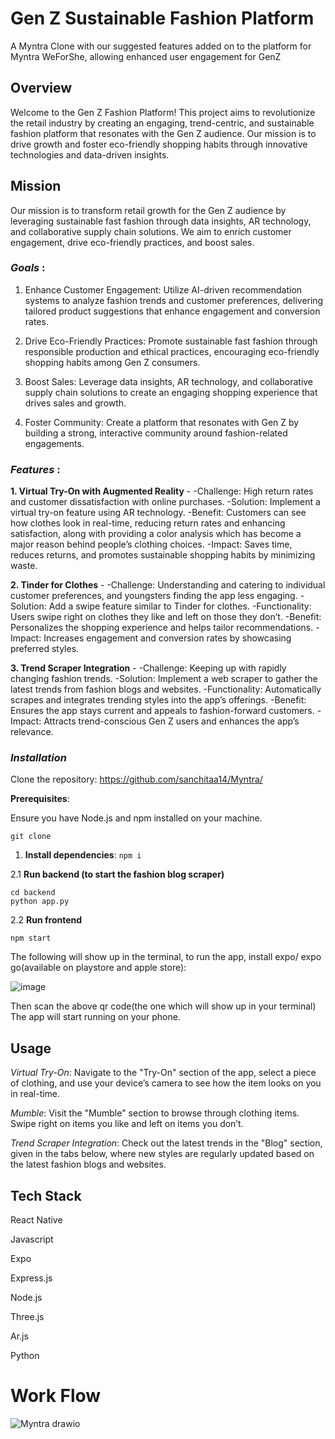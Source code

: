 # **Gen Z Sustainable Fashion Platform**

A Myntra Clone with our suggested features added on to the platform for Myntra WeForShe, allowing enhanced user engagement for GenZ

## Overview

Welcome to the Gen Z Fashion Platform! This project aims to revolutionize the retail industry by creating an engaging, trend-centric, and sustainable fashion platform that resonates with the Gen Z audience. Our mission is to drive growth and foster eco-friendly shopping habits through innovative technologies and data-driven insights.

## Mission
Our mission is to transform retail growth for the Gen Z audience by leveraging sustainable fast fashion through data insights, AR technology, and collaborative supply chain solutions. We aim to enrich customer engagement, drive eco-friendly practices, and boost sales.

### _Goals_ :
1. Enhance Customer Engagement: Utilize AI-driven recommendation systems to analyze fashion trends and customer preferences, delivering tailored product suggestions that enhance engagement and conversion rates.

2. Drive Eco-Friendly Practices: Promote sustainable fast fashion through responsible production and ethical practices, encouraging eco-friendly shopping habits among Gen Z consumers.

3. Boost Sales: Leverage data insights, AR technology, and collaborative supply chain solutions to create an engaging shopping experience that drives sales and growth.

4. Foster Community: Create a platform that resonates with Gen Z by building a strong, interactive community around fashion-related engagements.

### _Features_ :

**1. Virtual Try-On with Augmented Reality** -
-Challenge: High return rates and customer dissatisfaction with online purchases.
-Solution: Implement a virtual try-on feature using AR technology.
  -Benefit: Customers can see how clothes look in real-time, reducing return rates and enhancing satisfaction, along with providing a color analysis which has become a major reason behind people’s clothing choices.
  -Impact: Saves time, reduces returns, and promotes sustainable shopping habits by minimizing waste.

**2. Tinder for Clothes** -
-Challenge: Understanding and catering to individual customer preferences, and youngsters finding the app less engaging.
-Solution: Add a swipe feature similar to Tinder for clothes.
  -Functionality: Users swipe right on clothes they like and left on those they don’t.
  -Benefit: Personalizes the shopping experience and helps tailor recommendations.
  -Impact: Increases engagement and conversion rates by showcasing preferred styles.

**3. Trend Scraper Integration** -
-Challenge: Keeping up with rapidly changing fashion trends.
-Solution: Implement a web scraper to gather the latest trends from fashion blogs and websites.
  -Functionality: Automatically scrapes and integrates trending styles into the app’s offerings.
  -Benefit: Ensures the app stays current and appeals to fashion-forward customers.
  -Impact: Attracts trend-conscious Gen Z users and enhances the app’s relevance.

### _Installation_
Clone the repository: https://github.com/sanchitaa14/Myntra/

**Prerequisites**:

Ensure you have Node.js and npm installed on your machine.

``` git clone ``` 

1. **Install dependencies**:
``` npm i ```

2.1 **Run backend (to start the fashion blog scraper)**
```
cd backend
python app.py
```

2.2 **Run frontend**

```
npm start
```
The following will show up in the terminal, to run the app, install expo/ expo go(available on playstore and apple store):

![image](https://github.com/user-attachments/assets/cc35e5a0-4ba6-43bb-98ad-cbd2ed537467)

Then scan the above qr code(the one which will show up in your terminal)
The app will start running on your phone.

## Usage

_Virtual Try-On_: Navigate to the "Try-On" section of the app, select a piece of clothing, and use your device’s camera to see how the item looks on you in real-time.

_Mumble_: Visit the "Mumble" section to browse through clothing items. Swipe right on items you like and left on items you don’t.

_Trend Scraper Integration_: Check out the latest trends in the "Blog" section, given in the tabs below, where new styles are regularly updated based on the latest fashion blogs and websites.

## Tech Stack
React Native

Javascript

Expo

Express.js

Node.js

Three.js

Ar.js

Python

# **Work Flow**

![Myntra drawio](https://github.com/user-attachments/assets/8f5a0f5a-05e6-4d10-b9e4-542d73b7c2f4)

